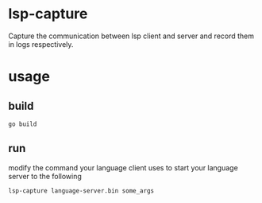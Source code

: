 # lsp-capture
Capture the communication between lsp client and server and record them in logs respectively.

# usage
## build
```
go build
```
## run
modify the command your language client uses to start your language server to the following
```
lsp-capture language-server.bin some_args
```
